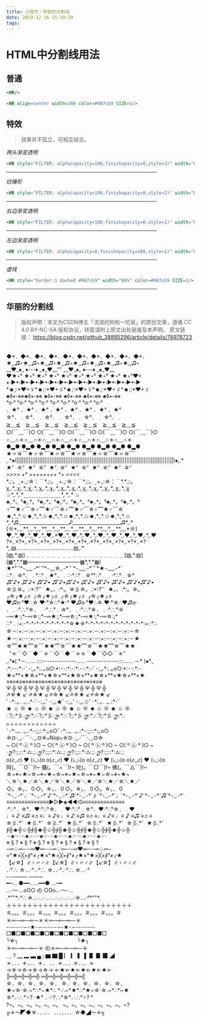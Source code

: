 ```yaml
---
title: 小技巧：华丽的分割线
date: 2019-12-16 15:39:29
tags:
---
```


# HTML中分割线用法

## 普通
```html
<HR/>
```
```html
<HR align=center width=300 color=#987cb9 SIZE=1/>
```

## 特效 
> 效果并不孤立，可相互结合。

*两头渐变透明*
```html
<HR style="FILTER: alpha(opacity=100,finishopacity=0,style=3)" width="80%" color=#987cb9 SIZE=3/>
```
<HR style="FILTER: alpha(opacity=100,finishopacity=0,style=3)" width="80%" color=#987cb9 SIZE=3/>

*纺锤形*
```html
<HR style="FILTER: alpha(opacity=100,finishopacity=0,style=2)" width="80%" color=#987cb9 SIZE=10/>  
```
<HR style="FILTER: alpha(opacity=100,finishopacity=0,style=2)" width="80%" color=#987cb9 SIZE=10/>  

*右边渐变透明*
```html
<HR style="FILTER: alpha(opacity=100,finishopacity=0,style=1)" width="80%" color=#987cb9 SIZE=3/>
```
<HR style="FILTER: alpha(opacity=100,finishopacity=0,style=1)" width="80%" color=#987cb9 SIZE=3/>

*左边渐变透明*
```html
<HR style="FILTER: alpha(opacity=0,finishopacity=100,style=1)" width="80%" color=#987cb9 SIZE=3/>
```
<HR style="FILTER: alpha(opacity=0,finishopacity=100,style=1)" width="80%" color=#987cb9 SIZE=3/>

*虚线*
```html
<HR style="border:1 dashed #987cb9" width="80%" color=#987cb9 SIZE=1/>
```
<HR style="border:1 dashed #987cb9" width="80%" color=#987cb9 SIZE=1/>


## 华丽的分割线
> 版权声明：本文为CSDN博主「流浪的狗和一坨屎」的原创文章，遵循 CC 4.0 BY-NC-SA 版权协议，转载请附上原文出处链接及本声明。
原文链接：
><https://blog.csdn.net/github_38885296/article/details/78978723>

<p>
<br>◆*．◆*．◆*．◆*．◆*．◆*．◆*．◆*．◆*．◆*．
<br>★,,♫◦★,,♫◦★,,♫◦★,,♫◦★,,♫◦★,,♫◦★,,♫◦★,,♫◦
<br>__♥_♠_ ♦---♦ _♠_♥__"" __♥_♠_ ♦---♦ _♠_♥__
<br>♥★◦° ★◦° ★◦° ★◦° ★◦° ★◦° ★◦° ★◦° ★◦° ★◦°♥< ▪▫►▪▫►▪▫►▪▫►▪▫►▪▫►▪▫►▪▫►▪▫►▪▫►▪▫►▪▫►▪▫►▪▫►
<br>*☻;:*♥+ゞ*☻;:*♥+ゞ*☻;:*♥+ゞ*☻;:*♥+ゞ*☻;:*♥+ゞ
<br>♣◊▪▫⇔♣◊▪▫⇔ ♣◊▪▫⇔ ♣◊▪▫⇔ ♣◊▪▫⇔ ♣◊▪▫⇔
<br>°o‧° °o‧° °o‧° °o‧° °o‧° °o‧° °o‧° °o‧° °o‧°
<br>．★° ．★° ．★° ．★° ．★° ．★° ．★° ．★°
<br>☆°．﹒☆°．﹒ ☆°．﹒ ☆°．﹒ ☆°．﹒ ☆°．﹒
<br>≧﹏≦　≧﹏≦　≧﹏≦　≧﹏≦　≧﹏≦　≧﹏≦　≧﹏≦　
<br>○(￣﹏￣)○ ○(￣﹏￣)○ ○(￣﹏￣)○ ○(￣﹏￣)○ ○(￣﹏￣)○
<br>∩﹏∩＊∩﹏∩＊∩﹏∩＊∩﹏∩＊∩﹏∩＊∩﹏∩＊∩﹏∩＊
<br>●▂● ●▂● ●▂● ●▂● ●▂● ●▂● ●▂● ●▂● ●▂●
<br>★〃☆﹋★〃☆﹋★〃☆﹋★〃☆﹋★〃☆﹋★〃☆﹋
<br>,.*♠(||||||||||||||||||||||||||||||||||||||||||||||||||||||||||||||||||||||||||||||||||||||||||)♠,.*
<br>★〞☆〞★〞☆〞★〞☆〞★〞☆〞★〞☆〞★〞☆〞
<br>>>>> +* ++++++++ *+ <<<<
<br>*.;:。ˍ+.,:☆：﹉*.;:。ˍ+.,:☆：﹉*.;:。ˍ+.,:☆：﹉*.*.;:。
<br>χ,.*,.χ,.*,.χ,.*,.χ,.*,.χ,.*,.χ,.*,.χ,.*,.χ,.*,.χ,.*,.χ,.*,.χ,.*,.χ
<br>♨*,.*,.*ˍˍˍˍˍˍˍˍˍˍˍˍˍˍˍ*,.*,.* ♨
<br>♣,.*。°♣,.*。°♣,.*。°♣,.*。°♣,.*。°♣,.*。°♣,.*。°♣,.*。°
<br>♀﹌★♂﹋☆♀﹌★♂﹋☆♀﹌★♂﹋☆♀﹌★♂﹋☆
<br>☻,*.,*.☺☻,*.,*.☺☻,*.,*.☺☻,*.,*.☺☻,*.,*.☺☻,*.,*.☺
<br>*,.*♫_____________________♪____________________♫*,.*
<br>[☼*,.,.**,.,.*,.,.**,.,.*,.,.**,.,.*,.,.**,.,.*,.,.**,.,.*,.,.**,.,.*☼]
<br>♥,.*,.♥,.*,.♥,.*,.♥,.*♥,.*,.♥,.*,.♥,.*,.♥,.*,.♥,.*,.♥,.*,.♥,.*,.♥
<br>?*,.*?*,.*?*,.*?*,.*?*,.*?*,.*?*,.*?*,.*?*,.*?*,.*?*,.*?
<br>*,.▤‥‥‥‥‥‥‥‥‥‥‥‥‥‥‥‥‥‥‥▤,.*
<br>[▧,*.▧]﹍﹍﹍﹍﹍﹍﹍﹍﹍﹍﹍﹍﹍﹍﹍﹍﹍﹍﹍[▧,*.▧]
<br>(▦*,*.*▦––––––––––––––––––––▦*,*.*▦)
<br>★*"`'*-.,_,.-*'`"*-.,_☆,.-*`'`*-.,_,.-*`'`*★-.,_,.-*`
<br>∴°﹒☆°．﹒°∴°﹒★°．﹒∵‧°∴°﹒☆°°∴°﹒﹒‧°∴°﹒☆°
<br>♫˚♪• ♫˚♪• ♫˚♪• ♫˚♪•♫˚♪• ♫˚♪• ♫˚♪• ♫˚♪• ♫˚♪•♫˚♪•
<br>☆彡☆。.:*:?'゜★。、:*:。☆彡☆。.:*:?'゜★。、:*:。☆。
<br>╭☆╭★╭♬ ╭☆╭★╭♬ ╭☆╭★╭♬ ╭☆╭★╭♬
<br>♥♫o‧°♥∴☆ ♥‧°☆∴°★‧° ♥♫o‧°♥∴☆ ♥‧°☆∴♥♫o‧
<br>．﹒‧°∴°☆．﹒‧°∴°﹒☆°．﹒‧°∴°☆．﹒‧°∴°☆
<br>─═★:;*─═☆:;*─═★:;*─═☆:;*─═★:;*─═☆:;*
<br>∴°﹒:+:-*-*-*-*-*-*-*-*-*☆★☆*-*-*-*-*-*-*-*-*-*-*-*:+:‧°∴
<br>☆－:+:－:+:－:+:－:+:－:+:－:+:－:+:－:+:－:+:－:+:－☆
<br>★－:+:－:+:－:+:－:+:－:+:－:+:－:+:－:+:－:+:－:+:－★
<br>☆﹌★★﹌☆﹋★★﹌☆﹋★★﹌☆﹋★★﹌☆﹋★★
<br>〝＊﹉◇﹊◆﹉＊﹊◇﹊◆﹉＊＊﹉◆﹊◇◇﹉＊〞
<br>,.*♠( *－…… ::::--------------…… -------------::::…… －* )♠*.,
<br>:*:･･:*:･ﾟ･:,｡*:..｡o○:*:･･:*:･:*:･･:*:･ﾟ･:,｡*:..｡o○:*:･･:*:･
<br>★×**×★☆×**×★☆×**×★☆×**×★☆×**×★☆×**×★
<br>≡※≡※≡※≡※≡※≡※≡※≡※≡※≡※≡※≡※≡※≡※≡※
<br>Ψ ╬ Ψ ╬ Ψ ╬ Ψ ╬ Ψ ╬ Ψ ╬ Ψ ╬ Ψ ╬ Ψ ╬
<br>↗☆★ ↙ ↗☆★ ↙↗☆★ ↙↗☆★ ↙↗☆★ ↙
<br>ﾟ･*:.｡. .｡.:*･ﾟ･:,｡ﾟ･:,｡★ﾟ･:,｡ﾟ･:,｡☆ﾟ･*:.｡. .｡.:*･ﾟ
<br>☻ ☺ ☼ ☻ ☺ ☼ ☻ ☺ ☼ ☻ ☺ ☼ ☻ ☺ ☼ ☻ ☺ ☼
<br>ੀ;:*彡ౄ:*.:ੀ;:*彡ౄ:*.:ੀ;:*彡ౄ:*.:ੀ;:*彡ౄ:*.:
<br>๑ ๑ ๑ ๑ ๑ ๑ ๑ ๑ ๑ ๑ ๑ ๑
<br>ﾟ･*:.｡. .｡.:*･:;;::*:｡o○ﾟ･*:.｡. .｡.:*･:;;::*:｡o○
<br>☆¤·.¸¸.·´¯`·.¸¸.¤☆๑Nop๑☆¤·.¸¸.·´¯`·.¸¸.¤☆
<br>~ ○( º ㉦ º )○ ~ ○( º ㉦ º )○ ~ ○( º ㉦ º )○ ~ ○( º ㉦ º )○ ~
<br>ౄ?:;;::*:ஃ:.;ౄ?:;;::*:ஃ:.;ౄ?:;;::*:ஃ:.;ౄ?:;;::*:ஃ:.;
<br>o(๕_๕) ♥ (๖_๖)o o(๕_๕) ♥ (๖_๖)o o(๕_๕) ♥ (๖_๖)o o(๕_๕) ♥ (๖_๖)o
<br>阿(。￣O￣)!~ 彌(。￣=￣)!~ 陀(。￣□￣)!~ 佛(。￣△￣)!~
<br>☆~※~★~☆~※~★~☆~※~★~☆~※~★~☆~※~★~
<br>＼☆＼★／☆＼★／☆＼★／☆＼★／☆＼★／☆＼★／
<br>◇。☆。．０◇。☆。．０◇。☆。．０◇。☆。．０
<br>`*-.,.-*`♩`*-.,.-*`♪`*-.,.-*`♫`*-.,.-*`♬`*-.,.-*`♩`*-.,.-*`♪`*-.,.-*`♫`*-.,.-*`
<br>≡≡≡≡≡≡≡≡≡≡≡≡≡≡▶▷►◈◄◀◁≡≡≡≡≡≡≡≡≡≡≡≡≡≡
<br>‧°∴°﹒☆°．♥‧°∴°☆．﹒♥‧°∴°﹒☆°．♥‧°∴°☆．﹒♥
<br>♩≡ ♪ ≡♫ ≡♬≡♩≡ ♪≡ ♩≡ ♪ ≡♫ ≡♬≡♩≡ ♪≡ ♩≡ ♪ ≡♫ ≡♬≡
<br>☆彡.*゜★彡.*゜☆彡.*゜★彡.*゜☆彡.*゜★彡.*゜☆彡.*゜★彡.*゜
<br>∮╬☻╬☺╬∮╬☻╬☺╬∮╬☻╬☺╬∮╬☻╬☺╬∮╬☻╬☺╬
<br>☜♣☞‧☜♣☞‧☜♣☞‧☜♣☞‧☜♣☞‧☜♣☞‧☜♣☞‧
<br>※ § ? ※ § ? ※ § ? ※ § ? ※ § ? ※ § ? ※ § ?
<br>─═♤═─‧─═♥═─‧─═♤═─‧─═♥═─‧─═♤═─
<br>×°★×╳×∮°≠╭★×°★×╳×∮°≠╭★×°★×╳×∮°≠╭★
<br>【↙☆】∥♀〃♂∥【↙☆】∥♀〃♂∥【↙☆】∥♀〃♂∥
<br>．·°∴ ☆．．·°．·°∴ ☆．．·°．·°∴ ☆．．·° 
<br>– ‐‐——– ‐‐—— 
<br>━┉… ●━━……━━● …┉━ 
<br>…·～·…οΟ○ の ○Οο…·～·… 
<br>.*""*.·°∴ ☆…·…·…·…·…·…·…·☆．．·°*""*. 
<br>＋＋＋＋＋＋＋＋＋＋＋＋＋＋＋＋＋＋＋＋＋＋＋＋ 
<br>＃。。。＃。。。＃。。。＃。。。＃。。。＃。。。＃。。。＃ 
<br>＊═—═—═—＊＊═—═—═—＊ 
<br>-------∽-★-∽------∽-★-∽-------- 
<br>□■□■□■□■□■□■□■□■□■□■□ 
<br>╰☆╮　　　　　　　　　　　 ╰★╮ 
<br>＊═—═—═—＊ の＊═—═—═—＊ 
<br>＿ ? ▁ ▂ ▃ ▄ ; ▆ ▇ █ ▏ ▎ ▍ ▌ ▋ ▊ ▉ ◢ 
<br>＊．．．＊．．．＊． ．．＊．．．＊．．．＊ 
<br>→☆→☆→☆→☆→ ←★←★←★←★←★← 
<br>╠═╬═╬═╬═╬ ═╬═╬═╬═╬═╬═╣ 
<br>☆．☆．☆．☆．☆． ☆．☆．☆．☆．☆．☆． 
<br>★~☆·☆.~*∴*~★*∴ *·∴~*★*∴*★~☆·☆.~*∴*~★ 
<br>☆°．·∴°♀? ·★° ．·♂?∴°☆°．·∴°♀? ° 
<br>?~。~。~。~。~。~。 ~。~。~。~。~。~。~。~? 
<br>╔＊～◤◆☆．．．．． ．．．．．．．☆◆◢～＊╗
</p>